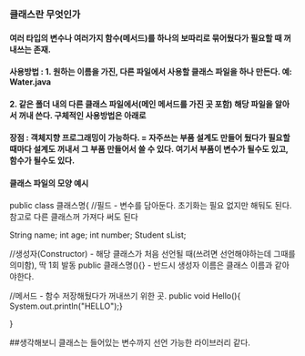 ### 클래스란 무엇인가
#### 여러 타입의 변수나 여러가지 함수(메서드)를 하나의 보따리로 묶어뒀다가 필요할 때 꺼내쓰는 존재.
#### 사용방법 : 1. 원하는 이름을 가진, 다른 파일에서 사용할 클래스 파일을 하나 만든다. 예: Water.java
#### 2. 같은 폴더 내의 다른 클래스 파일에서(메인 메서드를 가진 곳 포함) 해당 파일을 알아서 꺼내 쓴다. 구체적인 사용방법은 아래로

#### 장점 : 객체지향 프로그래밍이 가능하다. = 자주쓰는 부품 설계도 만들어 뒀다가 필요할때마다 설계도 꺼내서 그 부품 만들어서 쓸 수 있다. 여기서 부품이 변수가 될수도 있고, 함수가 될수도 있다.
#### 클래스 파일의 모양 예시

public class 클래스명{
//필드 - 변수를 담아둔다. 초기화는 필요 없지만 해둬도 된다. 참고로 다른 클래스꺼 가져다 써도 된다

String name;
int age;
int number;
Student sList;

//생성자(Constructor) - 해당 클래스가 처음 선언될 때(쓰려면 선언해야하는데 그때를 의미함), 딱 1회 발동
public 클래스명(){} - 반드시 생성자 이름은 클래스 이름과 같아야한다.

//메서드 - 함수 저장해뒀다가 꺼내쓰기 위한 곳.
public void Hello(){ System.out.println("HELLO");}


}

##생각해보니 클래스는 들어있는 변수까지 선언 가능한 라이브러리 같다.